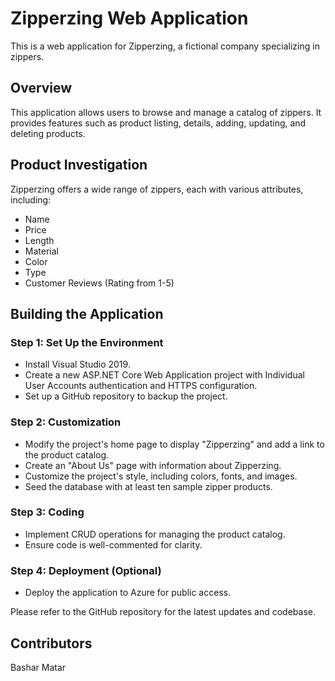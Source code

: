 # Zipperzing Web Application

This is a web application for Zipperzing, a fictional company specializing in zippers.

## Overview

This application allows users to browse and manage a catalog of zippers. It provides features such as product listing, details, adding, updating, and deleting products. 

## Product Investigation

Zipperzing offers a wide range of zippers, each with various attributes, including:
- Name
- Price
- Length
- Material
- Color
- Type
- Customer Reviews (Rating from 1-5)

## Building the Application

### Step 1: Set Up the Environment

- Install Visual Studio 2019.
- Create a new ASP.NET Core Web Application project with Individual User Accounts authentication and HTTPS configuration.
- Set up a GitHub repository to backup the project.

### Step 2: Customization

- Modify the project's home page to display "Zipperzing" and add a link to the product catalog.
- Create an "About Us" page with information about Zipperzing.
- Customize the project's style, including colors, fonts, and images.
- Seed the database with at least ten sample zipper products.

### Step 3: Coding

- Implement CRUD operations for managing the product catalog.
- Ensure code is well-commented for clarity.

### Step 4: Deployment (Optional)

- Deploy the application to Azure for public access.


Please refer to the GitHub repository for the latest updates and codebase.

## Contributors

Bashar Matar
